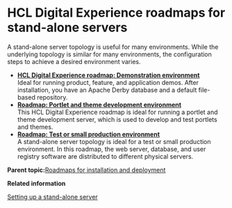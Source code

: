# HCL Digital Experience roadmaps for stand-alone servers

A stand-alone server topology is useful for many environments. While the underlying topology is similar for many environments, the configuration steps to achieve a desired environment varies.

-   **[HCL Digital Experience roadmap: Demonstration environment](../install/rm_demo.md)**  
Ideal for running product, feature, and application demos. After installation, you have an Apache Derby database and a default file-based repository.
-   **[Roadmap: Portlet and theme development environment](../install/rm_portlet_theme_dev.md)**  
This HCL Digital Experience roadmap is ideal for running a portlet and theme development server, which is used to develop and test portlets and themes.
-   **[Roadmap: Test or small production environment](../install/rm_test.md)**  
A stand-alone server topology is ideal for a test or small production environment. In this roadmap, the web server, database, and user registry software are distributed to different physical servers.

**Parent topic:**[Roadmaps for installation and deployment](../install/rm_installation.md)

**Related information**  


[Setting up a stand-alone server](../config/config_standalone.md)

